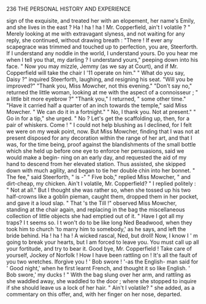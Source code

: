 236            THE PERSONAL HISTORY AND EXPERIENCE

 sign of the exquisite, and treated her with an elopement, her name's Emily,
 and she lives in the east ? Ha ! ha ! ha ! Mr. Copperfield, ain't I volatile ? "
    Merely looking at me with extravagant slyness, and not waiting for any
reply, she continued, without drawing breath :
    "There ! If ever any scapegrace was trimmed and touched up to
perfection, you are, Steerforth. If I understand any noddle in the world,
I understand yours. Do you hear me when I tell you that, my darling ?
I understand yours," peeping down into his face. " Now you may mizzle,
Jemmy (as we say at Court), and if Mr. Copperfield will take the chair
I '11 operate on him."
    " What do you say, Daisy ?" inquired Steerforth, laughing, and resigning
his seat. "Will you be improved?"
    "Thank you, Miss Mowcher, not this evening."
    "Don't say no," returned the little woman, looking at me with the
aspect of a connoisseur ; " a little bit more eyebrow ?"
    "Thank you," I returned, " some other time."
    "Have it carried half a quarter of an inch towards the temple," said
Miss Mowcher. " We can do it in a fortnight."
    " No, I thank you.     Not at present."
    " Go in for a tip," she urged. " No ? Let's get the scaffolding up,
then, for a pair of whiskers. Come ! "
    I could not help blushing as I declined, for I felt we were on my weak
point, now. But Miss Mowcher, finding that I was not at present disposed
for any decoration within the range of her art, and that I was, for the time
being, proof against the blandishments of the small bottle which she held
up before one eye to enforce her persuasions, said we would make a begin-
ning on an early day, and requested the aid of my hand to descend from
her elevated station. Thus assisted, she skipped down with much agility,
and began to tie her double chin into her bonnet.
    " The fee," said Steerforth, " is -"
    " Five bob," replied Miss Mowcher, " and dirt-cheap, my chicken.
Ain't I volatile, Mr. Copperfield? "
    I replied politely : " Not at all." But I thought she was rather so, when
she tossed up his two half-crowns like a goblin pieman, caught them,
dropped them in her pocket, and gave it a loud slap.
    " That 's the Till !" observed Miss Mowcher, standing at the chair again,
and replacing in the bag the miscellaneous collection of little objects she
had emptied out of it. " Have I got all my traps? I t seems so. I t
won't do to be like long Ned Beadwood, when they took him to church 'to
marry him to somebody,' as he says, and left the bride behind. Ha ! ha ! ha !
A wicked rascal, Ned, but droll! Now, I know I ' m going to break
your hearts, but I am forced to leave you. You must call up all your
fortitude, and try to bear it. Good bye, Mr. Copperfield ! Take care of
yourself, Jockey of Norfolk ! How I have been rattling on ! It's all the
fault of you two wretches. Iforgive you ! ' Bob swore ! '-as the English-
man said for ' Good night,' when he first learnt French, and thought it so
like English. ' Bob swore,' my ducks ! "
    With the bag slung over her arm, and rattling as she waddled away,
she waddled to the door ; where she stopped to inquire if she should leave
us a lock of her hair. " Ain't I volatile? " she added, as a commentary on
this offer, and, with her finger on her nose, departed.
